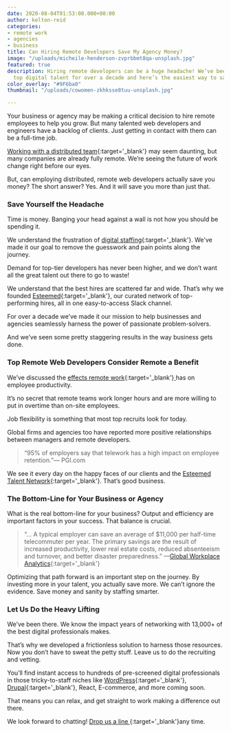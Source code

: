 ```yaml
---
date: 2020-08-04T01:53:08.000+00:00
author: kelton-reid
categories:
- remote work
- agencies
- business
title: Can Hiring Remote Developers Save My Agency Money?
image: "/uploads/micheile-henderson-zvprbbmt8qa-unsplash.jpg"
featured: true
description: Hiring remote developers can be a huge headache! We’ve been networking
  top digital talent for over a decade and here’s the easiest way to save money.
color_overlay: "#9F6ba0"
thumbnail: "/uploads/cowomen-zkhksse8tuu-unsplash.jpg"

---
```

Your business or agency may be making a critical decision to hire remote employees to help you grow. But many talented web developers and engineers have a backlog of clients. Just getting in contact with them can be a full-time job.

[Working with a distributed team](https://esteemed.io/blog/2020/07/08/5-benefits-of-a-distributed-workforce/ "Learn more about a distributed team."){:target='_blank'} may seem daunting, but many companies are already fully remote. We’re seeing the future of work change right before our eyes.

But, can employing distributed, remote web developers actually save you money? The short answer? Yes. And it will save you more than just that.

### **Save Yourself the Headache**

Time is money. Banging your head against a wall is not how you should be spending it.

We understand the frustration of [digital staffing](https://esteemed.io/blog/2020/08/03/should-i-consider-contract-staffing/ "Learn more about contract staffing. "){:target='_blank'}. We've made it our goal to remove the guesswork and pain points along the journey.

Demand for top-tier developers has never been higher, and we don’t want all the great talent out there to go to waste!

We understand that the best hires are scattered far and wide. That’s why we founded [Esteemed](https://esteemed.io/sales/schedule-demo/ "Schedule a demo!"){:target='_blank'}, our curated network of top-performing hires, all in one easy-to-access Slack channel.

For over a decade we’ve made it our mission to help businesses and agencies seamlessly harness the power of passionate problem-solvers.

And we’ve seen some pretty staggering results in the way business gets done.

### **Top Remote Web Developers Consider Remote a Benefit**

We’ve discussed the [effects remote work](https://esteemed.io/blog/2020/08/01/can-remote-work-increase-employee-productivity/){:target='_blank'}[ ](https://esteemed.io/blog/2020/08/01/can-remote-work-increase-employee-productivity/)has on employee productivity.

It’s no secret that remote teams work longer hours and are more willing to put in overtime than on-site employees.

Job flexibility is something that most top recruits look for today.

Global firms and agencies too have reported more positive relationships between managers and remote developers.

> “95% of employers say that telework has a high impact on employee retention.”— PGI.com

We see it every day on the happy faces of our clients and the [Esteemed Talent Network](https://esteemed.io/blog/2020/07/25/5-reasons-why-you-should-join-a-talent-network/){:target='_blank'}. That’s good business.

### **The Bottom-Line for Your Business or Agency**

What is the real bottom-line for your business? Output and efficiency are important factors in your success. That balance is crucial.

> “... A typical employer can save an average of $11,000 per half-time telecommuter per year. The primary savings are the result of increased productivity, lower real estate costs, reduced absenteeism and turnover, and better disaster preparedness.” —[Global Workplace Analytics](https://globalworkplaceanalytics.com/telecommuting-statistics){:target='_blank'}

Optimizing that path forward is an important step on the journey. By investing more in your talent, you actually save more. We can’t ignore the evidence. Save money and sanity by staffing smarter.

### **Let Us Do the Heavy Lifting**

We’ve been there. We know the impact years of networking with 13,000+ of the best digital professionals makes.

That’s why we developed a frictionless solution to harness those resources. Now you don’t have to sweat the petty stuff. Leave us to do the recruiting and vetting.

You’ll find instant access to hundreds of pre-screened digital professionals in those tricky-to-staff niches like [WordPress](app.wpcontractors.com "Visit WordPress Contractors"){:target='_blank'}, [Drupal](app.drupalcontractors.com "Visit Drupal Contractors"){:target='_blank'}, React, E-commerce, and more coming soon.

That means you can relax, and get straight to work making a difference out there.

We look forward to chatting! [Drop us a line ](https://esteemed.io/sales/schedule-demo/ "Let's chat! "){:target='_blank'}any time.